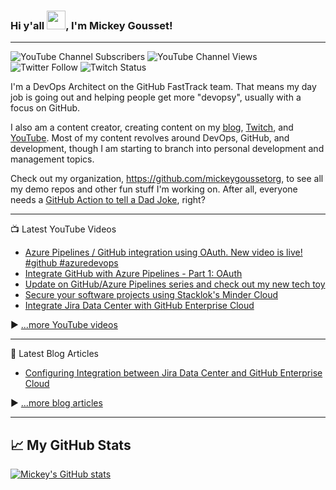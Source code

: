 ### Hi y'all <img src="https://raw.githubusercontent.com/MartinHeinz/MartinHeinz/master/wave.gif" width="30px">, I'm Mickey Gousset!

---

![YouTube Channel Subscribers](https://img.shields.io/youtube/channel/subscribers/UC33hrmkTMUkztwUJ8pasDDQ?label=YouTube%20Subscribers&style=social) 
![YouTube Channel Views](https://img.shields.io/youtube/channel/views/UC33hrmkTMUkztwUJ8pasDDQ?label=YouTube%20Views&style=social) 
![Twitter Follow](https://img.shields.io/twitter/follow/mickey_gousset?style=social) 
![Twitch Status](https://img.shields.io/twitch/status/mickeygousset?style=social)

I'm a DevOps Architect on the GitHub FastTrack team.  That means my day job is going out and helping people get more "devopsy", usually with a focus on GitHub.

I also am a content creator, creating content on my [blog](https://mickeygousset.com/), [Twitch](https://www.twitch.tv/mickeygousset), and [YouTube](https://youtube.com/mickeygousset).   Most of my content revolves around DevOps, GitHub, and development, though I am starting to branch into personal development and management topics.

Check out my organization, https://github.com/mickeygoussetorg, to see all my demo repos and other fun stuff I'm working on.  After all, everyone needs a [GitHub Action to tell a Dad Joke](https://github.com/mickeygoussetorg/get-a-dad-joke), right?

---

📺 Latest YouTube Videos

<!-- YOUTUBE-VIDEOS-LIST:START -->
- [Azure Pipelines / GitHub integration using OAuth. New video is live! #github #azuredevops](https://www.youtube.com/watch?v=j9JknR9Rtb4)
- [Integrate GitHub with Azure Pipelines - Part 1: OAuth](https://www.youtube.com/watch?v=LbCuX_tn_rM)
- [Update on GitHub/Azure Pipelines series and check out my new tech toy](https://www.youtube.com/watch?v=Tm2sgZnDw5w)
- [Secure your software projects using Stacklok&#39;s Minder Cloud](https://www.youtube.com/watch?v=tmXL4XrVA34)
- [Integrate Jira Data Center with GitHub Enterprise Cloud](https://www.youtube.com/watch?v=aOQlwNCnMo4)
<!-- YOUTUBE-VIDEOS-LIST:END -->


▶ [...more YouTube videos](https://www.youtube.com/channel/UC33hrmkTMUkztwUJ8pasDDQ?sub_confirmation=1)

---

📘 Latest Blog Articles

<!-- BLOG-POST-LIST:START -->
- [Configuring Integration between Jira Data Center and GitHub Enterprise Cloud](/posts/configuring-dvcs-with-jira-datacenter-and-github/)
<!-- BLOG-POST-LIST:END -->

▶ [...more blog articles](https://mickeygousset.com)

---

## &#x1f4c8; My GitHub Stats

[![Mickey's GitHub stats](https://github-readme-stats.vercel.app/api?username=mickeygousset&theme=tokyonight)](https://github.com/anuraghazra/github-readme-stats)

<!--
**mickeygousset/mickeygousset** is a ✨ _special_ ✨ repository because its `README.md` (this file) appears on your GitHub profile.

Here are some ideas to get you started:

- 🔭 I’m currently working on ...
- 🌱 I’m currently learning ...
- 👯 I’m looking to collaborate on ...
- 🤔 I’m looking for help with ...
- 💬 Ask me about ...
- 📫 How to reach me: ...
- 😄 Pronouns: ...
- ⚡ Fun fact: ...
-->

